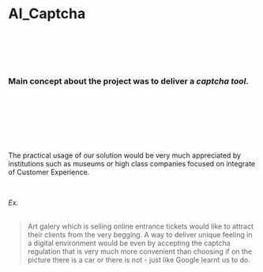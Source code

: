 # AI_Captcha

<br/>
<br/>
<br/>
<br/>

### Main concept about the project was to deliver a *captcha tool*.

<br/>
<br/>
<br/>
<br/>
<br/>
<br/>

The practical usage of our solution would be very much appreciated by institutions                                                         such as museums or high class companies focused on integrate of Customer Experience.

<br/>

*Ex.*    
<br/>
> Art galery which is selling online entrance tickets would like to attract their clients from the very begging. A way to deliver unique feeling in a digital environment would be even by accepting the captcha regulation that is very much more convenient than choosing if on the picture there is a car or there is not - just like Google learnt us to do.
